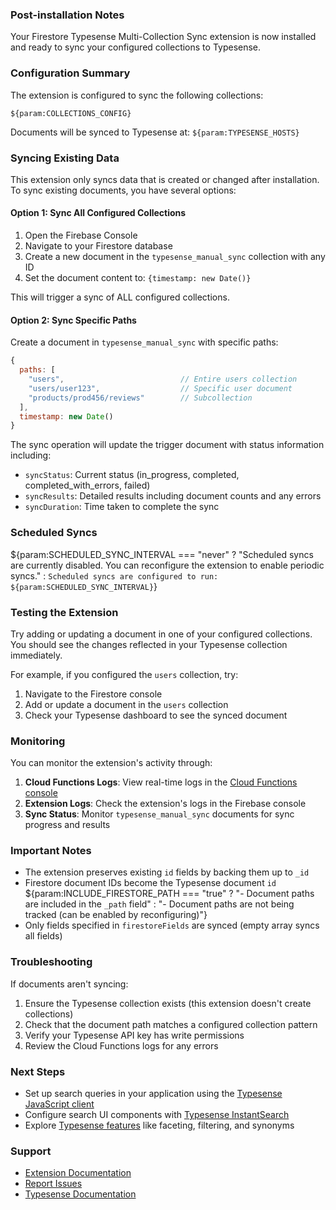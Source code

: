 ### Post-installation Notes

Your Firestore Typesense Multi-Collection Sync extension is now installed and ready to sync your configured collections
to Typesense.

### Configuration Summary

The extension is configured to sync the following collections:
```
${param:COLLECTIONS_CONFIG}
```

Documents will be synced to Typesense at: `${param:TYPESENSE_HOSTS}`

### Syncing Existing Data

This extension only syncs data that is created or changed after installation. To sync existing documents, you have
several options:

#### Option 1: Sync All Configured Collections
1. Open the Firebase Console
2. Navigate to your Firestore database
3. Create a new document in the `typesense_manual_sync` collection with any ID
4. Set the document content to: `{timestamp: new Date()}`

This will trigger a sync of ALL configured collections.

#### Option 2: Sync Specific Paths
Create a document in `typesense_manual_sync` with specific paths:
```javascript
{
  paths: [
    "users",                          // Entire users collection
    "users/user123",                  // Specific user document
    "products/prod456/reviews"        // Subcollection
  ],
  timestamp: new Date()
}
```

The sync operation will update the trigger document with status information including:
- `syncStatus`: Current status (in_progress, completed, completed_with_errors, failed)
- `syncResults`: Detailed results including document counts and any errors
- `syncDuration`: Time taken to complete the sync

### Scheduled Syncs

${param:SCHEDULED_SYNC_INTERVAL === "never"
  ? "Scheduled syncs are currently disabled. You can reconfigure the extension to enable periodic syncs."
  : `Scheduled syncs are configured to run: ${param:SCHEDULED_SYNC_INTERVAL}`}

### Testing the Extension

Try adding or updating a document in one of your configured collections. You should see the changes reflected in your
Typesense collection immediately.

For example, if you configured the `users` collection, try:
1. Navigate to the Firestore console
2. Add or update a document in the `users` collection
3. Check your Typesense dashboard to see the synced document

### Monitoring

You can monitor the extension's activity through:

1. **Cloud Functions Logs**: View real-time logs in the [Cloud Functions console](https://console.cloud.google.com/functions)
2. **Extension Logs**: Check the extension's logs in the Firebase console
3. **Sync Status**: Monitor `typesense_manual_sync` documents for sync progress and results

### Important Notes

- The extension preserves existing `id` fields by backing them up to `_id`
- Firestore document IDs become the Typesense document `id`
${param:INCLUDE_FIRESTORE_PATH === "true"
  ? "- Document paths are included in the `_path` field"
  : "- Document paths are not being tracked (can be enabled by reconfiguring)"}
- Only fields specified in `firestoreFields` are synced (empty array syncs all fields)

### Troubleshooting

If documents aren't syncing:
1. Ensure the Typesense collection exists (this extension doesn't create collections)
2. Check that the document path matches a configured collection pattern
3. Verify your Typesense API key has write permissions
4. Review the Cloud Functions logs for any errors

### Next Steps

- Set up search queries in your application using the [Typesense JavaScript client](https://github.com/typesense/typesense-js)
- Configure search UI components with [Typesense InstantSearch](https://github.com/typesense/typesense-instantsearch-adapter)
- Explore [Typesense features](https://typesense.org/docs/) like faceting, filtering, and synonyms

### Support

- [Extension Documentation](https://github.com/brad-scope/firestore-typesense-multi-collection-sync)
- [Report Issues](https://github.com/brad-scope/firestore-typesense-multi-collection-sync/issues)
- [Typesense Documentation](https://typesense.org/docs/)